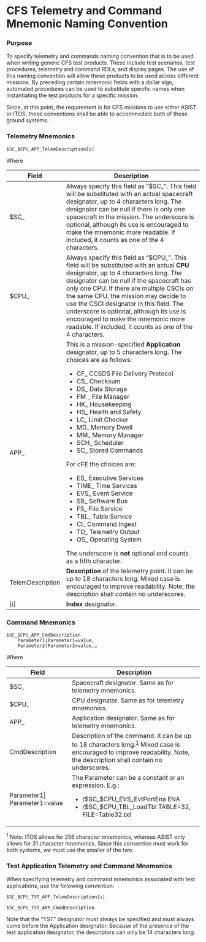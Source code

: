 # CFS Telemetry and Command Mnemonic Naming Convention

### Purpose
To specify telemetry and commands naming convention that is to be used when writing generic CFS test products.  These include test scenarios, test procedures, telemetry and command RDLs, and display pages.  The use of this naming convention will allow these products to be used across different missions.  By preceding certain mnemonic fields with a dollar sign, automated procedures can be used to substitute specific names when instantiating the test products for a specific mission.
 
Since, at this point, the requirement is for CFS missions to use either ASIST or ITOS, these conventions shall be able to accommodate both of those ground systems.

### Telemetry Mnemonics

`$SC_$CPU_APP_TelemDescription[i]`

Where

| Field | Description |
|-------|-------------|
|$SC_   |Always specify this field as “$SC_”.  This field will be substituted with an actual spacecraft designator, up to 4 characters long.  The designator can be null if there is only one spacecraft in the mission.  The underscore is optional, although its use is encouraged to make the mnemonic more readable.  If included, it counts as one of the 4 characters.  |
|$CPU_  |Always specify this field as “$CPU_”.  This field will be substituted with an actual **CPU** designator, up to 4 characters long.  The designator can be null if the spacecraft has only one CPU.  If there are multiple CSCIs on the same CPU, the mission may decide to use the CSCI designator in this field. The underscore is optional, although its use is encouraged to make the mnemonic more readable.  If included, it counts as one of the 4 characters.  |
|APP_   |This is a mission-specified **Application** designator, up to 5 characters long.  The choices are as follows: <ul><li>CF_ CCSDS File Delivery Protocol</li><li>CS_ Checksum</li><li>DS_ Data Storage</li><li>FM _ File Manager</li><li>HK_ Housekeeping</li><li>HS_ Health and Safety</li><li>LC_ Limit Checker</li><li>MD_ Memory Dwell</li><li>MM_ Memory Manager</li><li>SCH_ Scheduler</li><li>SC_ Stored Commands</li></ul>For cFE the choices are:  <ul><li>ES_	Executive Services</li><li>TIME_	Time Services</li><li>EVS_	Event Service</li><li>SB_	Software Bus</li><li>FS_	File Service</li><li>TBL_	Table Service</li><li>CI_	Command Ingest</li><li>TO_	Telemetry Output</li><li>OS_	Operating System</li></ul>The underscore is **not** optional and counts as a fifth character.
|TelemDescription |**Description** of the telemetry point.  It can be up to 18 characters long.   Mixed case is encouraged to improve readability.  Note, the description shall contain no underscores.|
|[i]|**Index** designator.

### Command Mnemonics

```
$SC_$CPU_APP_CmdDescription  
    Parameter1|Parameter1=value,  
    Parameter2|Parameter2=value,…
```

Where

|Field|Description|
|-----|-----------|
|$SC_ |Spacecraft designator.  Same as for telemetry mnemonics.|
|$CPU_|CPU designator.  Same as for telemetry mnemonics.|
|APP_ |Application designator.  Same as for telemetry mnemonics.|
|CmdDescription|Description of the command.  It can be up to 18 characters long.<sup>[1](#footnote1)</sup>  Mixed case is encouraged to improve readability.  Note, the description shall contain no underscores.|
|Parameter1\| Parameter1=value |The Parameter can be a constant or an expression.  E.g.:<ul><li>/$SC_$CPU_EVS_EvtPortEna  ENA</li><li>/$SC_$CPU_TBL_LoadTbl  TABLE=32, FILE=Table32.txt</li></ul>

<a name="footnote1"><sup>1</sup> Note: ITOS allows for 256 character mnemonics, whereas ASIST only allows for 31 character mnemonics.  Since this convention must work for both systems, we must use the smaller of the two.</a>

### Test Application Telemetry and Command Mnemonics

When specifying telemetry and command mnemonics associated with test applications, use the following convention:

`$SC_$CPU_TST_APP_TelemDescription[i]`

`$SC_$CPU_TST_APP_CmmdDescription`

Note that the “TST” designator must always be specified and must always come before the Application designator.  Because of the presence of the test application designator, the descriptors can only be 14 characters long.  
